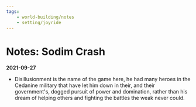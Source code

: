 ```yaml
---
tags:
    - world-building/notes 
    - setting/joyride
---
```

# Notes: Sodim Crash
<!-- notes are in ""**{DATE}**\nNotes content, likely in bullets" format. Most recent at top -->

**2021-09-27**
- Disillusionment is the name of the game here, he had many heroes in the Cedanine military that have let him down in their, and their government's, dogged pursuit of power and domination, rather than his dream of helping others and fighting the battles the weak never could.